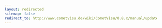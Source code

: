 ```yaml
---
layout: redirected
sitemap: false
redirect_to: http://www.cometvisu.de/wiki/CometVisu/0.8.x/manual/updateother/de
---
```


